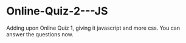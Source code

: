 # Online-Quiz-2---JS
Adding upon Online Quiz 1, giving it javascript and more css. You can answer the questions now.
